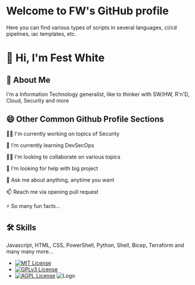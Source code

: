 
# Welcome to FW's GitHub profile

Here you can find various types of scripts in several languages, ci/cd pipelines, iac templates, etc.


# 👋 Hi, I'm Fest White


## 🚀 About Me
I'm a Information Technology generalist, like to thinker with SW/HW, R'n'D, Cloud, Security and more 


## 😄 Other Common Github Profile Sections
👩‍💻 I'm currently working on topics of Security

🧠 I'm currently learning DevSecOps

👯‍♀️ I'm looking to collaborate on various topics

🤔 I'm looking for help with big project

💬 Ask me about anything, anytime you want

📫 Reach me via opening pull request

⚡️ So many fun facts...


## 🛠 Skills
Javascript, HTML, CSS, PowerShell, Python, Shell, Bicep, Terraform and many many more...


- [![MIT License](https://img.shields.io/badge/License-MIT-green.svg)](https://choosealicense.com/licenses/mit/) 
- [![GPLv3 License](https://img.shields.io/badge/License-GPL%20v3-yellow.svg)](https://opensource.org/licenses/)
- [![AGPL License](https://img.shields.io/badge/license-AGPL-blue.svg)](http://www.gnu.org/licenses/agpl-3.0)
![Logo](https://topisraelinterns.com/wp-content/uploads/2015/12/future.jpg)

